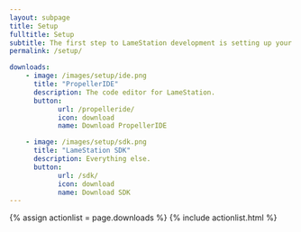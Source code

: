 ```yaml
---
layout: subpage
title: Setup
fulltitle: Setup
subtitle: The first step to LameStation development is setting up your computer. Here's how.
permalink: /setup/

downloads:
    - image: /images/setup/ide.png
      title: "PropellerIDE"
      description: The code editor for LameStation.
      button:
            url: /propelleride/
            icon: download
            name: Download PropellerIDE

    - image: /images/setup/sdk.png
      title: "LameStation SDK"
      description: Everything else.
      button:
            url: /sdk/
            icon: download
            name: Download SDK
---
```



{% assign actionlist = page.downloads %}
{% include actionlist.html %}
